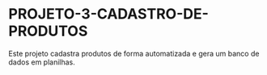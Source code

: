 # PROJETO-3-CADASTRO-DE-PRODUTOS

Este projeto cadastra produtos de forma automatizada e gera um banco de dados em planilhas.

